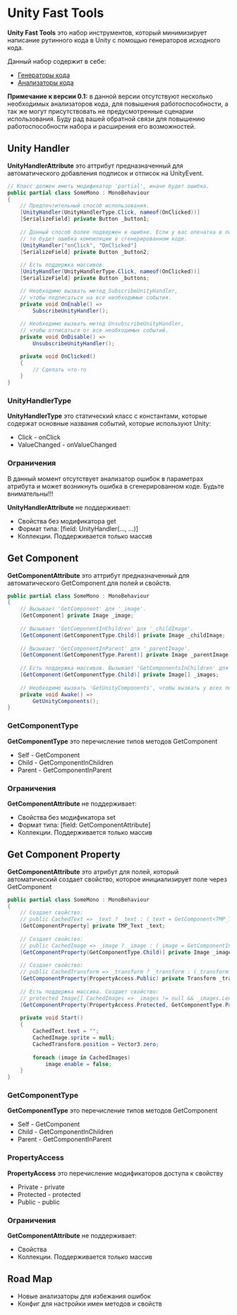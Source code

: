 # Unity Fast Tools
**Unity Fast Tools** это набор инструментов, который минимизирует написание рутинного кода в Unity с помощью
генераторов исходного кода.

Данный набор содержит в себе:
* [Генераторы кода](https://github.com/VPDPersonal/UnityFastToolsGenerators)
* [Анализаторы кода](https://github.com/VPDPersonal/UnityFastToolsAnalyzers)

**Примечание к версии 0.1:** в данной версии отсутствуют несколько необходимых анализаторов кода, для повышения работоспособности,
а так же могут присутствовать не предусмотренные сценарии использования.
Буду рад вашей обратной связи для повышению работоспособности набора и расширения его возможностей.

## Unity Handler
**UnityHandlerAttribute** это аттрибут предназначенный для автоматического добавления подписок и отписок на UnityEvent.

```csharp
// Класс должен иметь модификатор 'partial', иначе будет ошибка.
public partial class SomeMono : MonoBehaviour
{
    // Предпочтительный способ использования.
    [UnityHandler(UnityHandlerType.Click, nameof(OnClicked))]
    [SerializeField] private Button _button1;
    
    // Данный способ более подвержен к ошибке. Если у вас опечатка в параметрах,
    // то будет ошибка компиляции в сгенерированном коде.
    [UnityHandler("onClick", "OnClicked"]
    [SerializeField] private Button _button2;
    
    // Есть поддержка массивов.
    [UnityHandler(UnityHandlerType.Click, nameof(OnClicked))]
    [SerializeField] private Button _buttons;

    // Необходимо вызвать метод SubscribeUnityHandler,
    // чтобы подписаться на все необходимые события.
    private void OnEnable() =>
        SubscribeUnityHandler();
       
    // Необходимо вызвать метод UnsubscribeUnityHandler,
    // чтобы отписаться от все необходимых событий.
    private void OnDisable() =>
        UnsubscribeUnityHandler();

    private void OnClicked() 
    {
        // Сделать что-то
    }
}
```

### UnityHandlerType
**UnityHandlerType** это статический класс с константами, которые содержат основные названия событий, которые используют Unity:
* Click - onClick
* ValueChanged - onValueChanged

### Ограничения
В данный момент отсутствует анализатор ошибок в параметрах атрибута и может возникнуть ошибка в сгенерированном коде.
Будьте внимательны!!!

**UnityHandlerAttribute** не поддерживает:
* Свойства без модификатора get
* Формат типа: [field: UnityHandler(..., ...)]
* Коллекции. Поддерживается только массив

## Get Component
**GetComponentAttribute** это аттрибут предназначенный для автоматического GetComponent для полей и свойств.

```csharp
public partial class SomeMono : MonoBehaviour
{
    // Вызывает 'GetComponent' для '_image'.
    [GetComponent] private Image _image;
    
    // Вызывает 'GetComponentInChildren' для '_childImage'.
    [GetComponent(GetComponentType.Child)] private Image _childImage;
    
    // Вызывает 'GetComponentInParent' для '_parentImage'.
    [GetComponent(GetComponentType.Parent)] private Image _parentImage;
    
    // Есть поддержка массивов. Вызывает 'GetComponentsInChildren' для '_images'.
    [GetComponent(GetComponentType.Child)] private Image[] _images;
    
    // Необходимо вызвать 'GetUnityComponents', чтобы вызвать у всех помеченных полей 'GetComponent'.
    private void Awake() =>
        GetUnityComponents();
}
```
### GetComponentType
**GetComponentType** это перечисление типов методов GetComponent
* Self - GetComponent
* Child - GetComponentInChildren
* Parent - GetComponentInParent

### Ограничения
**GetComponentAttribute** не поддерживает:
* Свойства без модификатора set
* Формат типа: [field: GetComponentAttribute]
* Коллекции. Поддерживается только массив

## Get Component Property
**GetComponentAttribute** это атрибут для полей, который автоматический создает свойство, 
которое инициализирует поле через GetComponent

```csharp
public partial class SomeMono : MonoBehaviour
{
    // Создает свойство:
    // public CachedText => _text ? _text : (_text = GetComponent<TMP_Text>())
    [GetComponentProperty] private TMP_Text _text;
    
    // Создает свойство:
    // public CachedImage => _image ? _image : (_image = GetComponentInChildren<Image>())
    [GetComponentProperty(GetComponentType.Child)] private Image _image;
    
    // Создает свойство:
    // public CachedTransform => _transform ? _transform : (_transform = GetComponent<Transform>())
    [GetComponentProperty(PropertyAccess.Public) private Transform _transform;
    
    // Есть поддержка массива. Создает свойство: 
    // protected Image[] CachedImages => _images != null && _images.Length > 0 ? _images : (_images = GetComponentsInParent<Image());
    [GetComponentProperty(PropertyAccess.Protected, GetComponentType.Parent) private Image[] _images;
    
    private void Start()
    {
        CachedText.text = "";
        CachedImage.sprite = null;
        CachedTransform.position = Vector3.zero;
        
        foreach (image in CachedImages)
            image.enable = false;
    }
}
```
### GetComponentType
**GetComponentType** это перечисление типов методов GetComponent
* Self - GetComponent
* Child - GetComponentInChildren
* Parent - GetComponentInParent

### PropertyAccess
**PropertyAccess** это перечисление модификаторов доступа к свойству
* Private - private
* Protected - protected
* Public - public

### Ограничения
**GetComponentAttribute** не поддерживает:
* Свойства
* Коллекции. Поддерживается только массив

## Road Map
* Новые анализаторы для избежания ошибок
* Конфиг для настройки имен методов и свойств